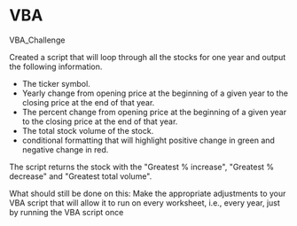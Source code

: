 # VBA
VBA_Challenge

Created a script that will loop through all the stocks for one year and output the following information.
- The ticker symbol.
- Yearly change from opening price at the beginning of a given year to the closing price at the end of that year.
- The percent change from opening price at the beginning of a given year to the closing price at the end of that year.
- The total stock volume of the stock.
- conditional formatting that will highlight positive change in green and negative change in red.

The script returns the stock with the "Greatest % increase", "Greatest % decrease" and "Greatest total volume". 

What should still be done on this:
Make the appropriate adjustments to your VBA script that will allow it to run on every worksheet, i.e., every year, just by running the VBA script once
